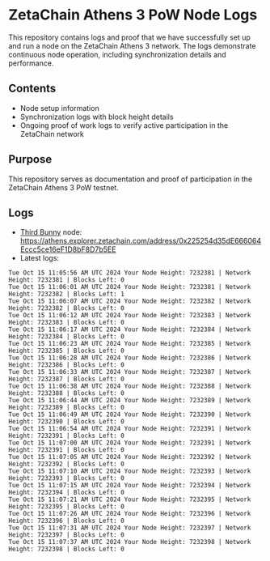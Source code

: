 # ZetaChain Athens 3 PoW Node Logs
This repository contains logs and proof that we have successfully set up and run a node on the ZetaChain Athens 3 network. The logs demonstrate continuous node operation, including synchronization details and performance.

## Contents
- Node setup information
- Synchronization logs with block height details
- Ongoing proof of work logs to verify active participation in the ZetaChain network

## Purpose
This repository serves as documentation and proof of participation in the ZetaChain Athens 3 PoW testnet.

## Logs

- [Third Bunny](https://thirdbunny.xyz/) node: https://athens.explorer.zetachain.com/address/0x225254d35dE666064Eccc5ce16eF1D8bF8D7b5EE
- Latest logs:
```
Tue Oct 15 11:05:56 AM UTC 2024 Your Node Height: 7232381 | Network Height: 7232381 | Blocks Left: 0
Tue Oct 15 11:06:01 AM UTC 2024 Your Node Height: 7232381 | Network Height: 7232382 | Blocks Left: 1
Tue Oct 15 11:06:07 AM UTC 2024 Your Node Height: 7232382 | Network Height: 7232382 | Blocks Left: 0
Tue Oct 15 11:06:12 AM UTC 2024 Your Node Height: 7232383 | Network Height: 7232383 | Blocks Left: 0
Tue Oct 15 11:06:17 AM UTC 2024 Your Node Height: 7232384 | Network Height: 7232384 | Blocks Left: 0
Tue Oct 15 11:06:23 AM UTC 2024 Your Node Height: 7232385 | Network Height: 7232385 | Blocks Left: 0
Tue Oct 15 11:06:28 AM UTC 2024 Your Node Height: 7232386 | Network Height: 7232386 | Blocks Left: 0
Tue Oct 15 11:06:33 AM UTC 2024 Your Node Height: 7232387 | Network Height: 7232387 | Blocks Left: 0
Tue Oct 15 11:06:38 AM UTC 2024 Your Node Height: 7232388 | Network Height: 7232388 | Blocks Left: 0
Tue Oct 15 11:06:44 AM UTC 2024 Your Node Height: 7232389 | Network Height: 7232389 | Blocks Left: 0
Tue Oct 15 11:06:49 AM UTC 2024 Your Node Height: 7232390 | Network Height: 7232390 | Blocks Left: 0
Tue Oct 15 11:06:54 AM UTC 2024 Your Node Height: 7232391 | Network Height: 7232391 | Blocks Left: 0
Tue Oct 15 11:07:00 AM UTC 2024 Your Node Height: 7232391 | Network Height: 7232391 | Blocks Left: 0
Tue Oct 15 11:07:05 AM UTC 2024 Your Node Height: 7232392 | Network Height: 7232392 | Blocks Left: 0
Tue Oct 15 11:07:10 AM UTC 2024 Your Node Height: 7232393 | Network Height: 7232393 | Blocks Left: 0
Tue Oct 15 11:07:15 AM UTC 2024 Your Node Height: 7232394 | Network Height: 7232394 | Blocks Left: 0
Tue Oct 15 11:07:21 AM UTC 2024 Your Node Height: 7232395 | Network Height: 7232395 | Blocks Left: 0
Tue Oct 15 11:07:26 AM UTC 2024 Your Node Height: 7232396 | Network Height: 7232396 | Blocks Left: 0
Tue Oct 15 11:07:31 AM UTC 2024 Your Node Height: 7232397 | Network Height: 7232397 | Blocks Left: 0
Tue Oct 15 11:07:37 AM UTC 2024 Your Node Height: 7232398 | Network Height: 7232398 | Blocks Left: 0
```
